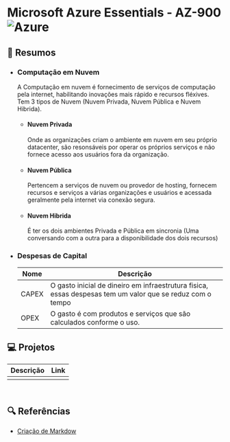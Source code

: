 

# Microsoft Azure Essentials - AZ-900 ![Azure](https://img.shields.io/badge/Azure-blue?style=for-the-badge&logo=microsoft%20azure&logoColor=blue&labelColor=FFFFFF&link=https%3A%2F%2Fimages.app.goo.gl%2FK7PN1jYJd57x4q7A8)



##  📖 Resumos
- ### Computação em Nuvem
    A Computação em nuvem é fornecimento de serviços de computação pela internet, habilitando inovações mais rápido e recursos fléxives.
      Tem 3 tipos de Nuvem (Nuvem Privada, Nuvem Pública e Nuvem Hibrida).

   - #### Nuvem Privada
      Onde as organizações criam o ambiente em  nuvem em seu próprio datacenter, são resonsáveis por operar os próprios serviços e não fornece acesso aos usuários fora da organização.
   - #### Nuvem Pública
      Pertencem a serviços de nuvem ou provedor de hosting, fornecem recursos e serviços a várias organizações e usuários e acessada geralmente pela internet via conexão segura.
   
   - #### Nuvem Hibrida
      É ter os dois ambientes Privada e Pública em sincronia (Uma conversando com a outra para a disponibilidade dos dois recursos) 


- ### Despesas de Capital
   | Nome | Descrição |
   |-------|---------|
   |CAPEX  |O gasto inicial de dineiro em infraestrutura fisica, essas despesas tem um valor que se reduz com o tempo  | 
   |OPEX  |O gasto é com produtos e serviços que são calculados conforme o uso.  |


## 💻 Projetos




| Descrição | Link |
|-------|---------|
|  |  | 

```


```
## 🔍 Referências

- [Criação de Markdow](https://simpleicons.org/)

